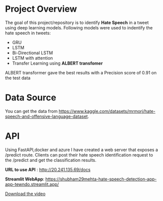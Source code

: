 # Project Overview

The goal of this project/repository is to identify **Hate Speech** in a tweet using deep learning models. Following models were used to indentify the hate speech in tweets:
* GRU
* LSTM
* Bi-Directional LSTM
* LSTM with attention
* Transfer Learning using **ALBERT transfomer**

ALBERT transformer gave the best results with a Precision score of 0.91 on the test data

# Data Source

You can get the data from https://www.kaggle.com/datasets/mrmorj/hate-speech-and-offensive-language-dataset.

# API

Using FastAPI,docker and azure I have created a web server that exposes a /predict route. Clients can post their hate speech identification request to the /predict and get the classification results.

**URL to use API** : http://20.241.135.69/docs

**Streamlit WebApp**: https://shubham29mehta-hate-speech-detection-app-app-tewndo.streamlit.app/

[Download the video](hate_speech_demo.webm)


